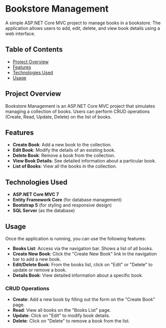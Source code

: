# Bookstore Management

A simple ASP.NET Core MVC project to manage books in a bookstore. The application allows users to add, edit, delete, and view book details using a web interface.

## Table of Contents

- [Project Overview](#project-overview)
- [Features](#features)
- [Technologies Used](#technologies-used)
- [Usage](#usage)

## Project Overview

Bookstore Management is an ASP.NET Core MVC project that simulates managing a collection of books. Users can perform CRUD operations (Create, Read, Update, Delete) on the list of books.

## Features

- **Create Book**: Add a new book to the collection.
- **Edit Book**: Modify the details of an existing book.
- **Delete Book**: Remove a book from the collection.
- **View Book Details**: See detailed information about a particular book.
- **List of Books**: View all the books in the collection.

## Technologies Used

- **ASP.NET Core MVC 7**
- **Entity Framework Core** (for database management)
- **Bootstrap 5** (for styling and responsive design)
- **SQL Server** (as the database)

## Usage

Once the application is running, you can use the following features:

- **Books List**: Access via the navigation bar. Shows a list of all books.
- **Create New Book**: Click the "Create New Book" link in the navigation bar to add a new book.
- **Edit/Delete Book**: From the books list, click on "Edit" or "Delete" to update or remove a book.
- **Details Book**: View detailed information about a specific book.

### CRUD Operations

- **Create**: Add a new book by filling out the form on the "Create Book" page.
- **Read**: View all books on the "Books List" page.
- **Update**: Click on "Edit" to modify book details.
- **Delete**: Click on "Delete" to remove a book from the list.




